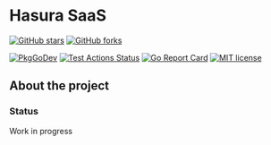 # Hasura SaaS

[![GitHub stars](https://img.shields.io/github/stars/ddelizia/hasura-saas.svg?style=social&label=Star&maxAge=2592000)](https://GitHub.com/ddelizia/hasura-saas/stargazers/) 
[![GitHub forks](https://img.shields.io/github/forks/ddelizia/hasura-saas.svg?style=social&label=Fork&maxAge=2592000)](https://GitHub.com/ddelizia/hasura-saas/network/) 

[![PkgGoDev](https://pkg.go.dev/badge/github.com/ddelizia/hasura-saas)](https://pkg.go.dev/github.com/ddelizia/hasura-saas)
[![Test Actions Status](https://github.com/ddelizia/hasura-saas/workflows/Test/badge.svg)](https://github.com/ddelizia/hasura-saas/actions)
[![Go Report Card](https://goreportcard.com/badge/github.com/ddelizia/hasura-saas)](https://goreportcard.com/report/github.com/ddelizia/hasura-saas)
[![MIT license](https://img.shields.io/badge/License-MIT-blue.svg)](https://github.com/ddelizia/channelify/blob/main/LICENSE)

## About the project


### Status

Work in progress

